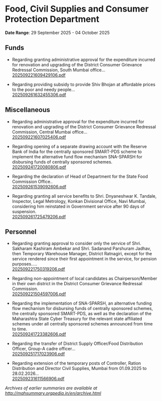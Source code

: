 # Food, Civil Supplies and Consumer Protection Department

**Date Range**: 29 September 2025 - 04 October 2025


## Funds
- Regarding granting administrative approval for the expenditure incurred for renovation and upgrading of the District Consumer Grievance Redressal Commission, South Mumbai office...\
  [202509221609429106.pdf](https://gr.maharashtra.gov.in/Site/Upload/Government%20Resolutions/English/202509221609429106.pdf)

- Regarding providing subsidy to provide Shiv Bhojan at affordable prices to the poor and needy people...\
  [202509261632455306.pdf](https://gr.maharashtra.gov.in/Site/Upload/Government%20Resolutions/English/202509261632455306.pdf)

## Miscellaneous
- Regarding administrative approval for the expenditure incurred for renovation and upgrading of the District Consumer Grievance Redressal Commission, Central Mumbai office...\
  [202509221607025406.pdf](https://gr.maharashtra.gov.in/Site/Upload/Government%20Resolutions/English/202509221607025406.pdf)

- Regarding opening of a separate drawing account with the Reserve Bank of India for the centrally sponsored SMART-PDS scheme to implement the alternative fund flow mechanism SNA-SPARSH for disbursing funds of centrally sponsored schemes.\
  [202509241720080806.pdf](https://gr.maharashtra.gov.in/Site/Upload/Government%20Resolutions/English/202509241720080806.pdf)

- Regarding the declaration of Head of Department for the State Food Commission Office..\
  [202509261539092606.pdf](https://gr.maharashtra.gov.in/Site/Upload/Government%20Resolutions/English/202509261539092606.pdf)

- Regarding granting all service benefits to Shri. Dnyaneshwar K. Tandale, Inspector, Legal Metrology, Konkan Divisional Office, Navi Mumbai, considering him reinstated in Government service after 90 days of suspension.\
  [202509261725479206.pdf](https://gr.maharashtra.gov.in/Site/Upload/Government%20Resolutions/English/202509261725479206.pdf)

## Personnel
- Regarding granting approval to consider only the service of Shri. Sakharam Kashiram Ambekar and Shri. Sadanand Parshuram Jadhav, then Temporary Warehouse Manager, District Ratnagiri, except for the service rendered since their first appointment in the service, for pension purposes.....\
  [202509221750319206.pdf](https://gr.maharashtra.gov.in/Site/Upload/Government%20Resolutions/English/202509221750319206.pdf)

- Regarding non-appointment of local candidates as Chairperson/Member in their own district in the District Consumer Grievance Redressal Commission.\
  [202509221504597006.pdf](https://gr.maharashtra.gov.in/Site/Upload/Government%20Resolutions/English/202509221504597006.pdf)

- Regarding the implementation of SNA-SPARSH, an alternative funding flow mechanism for disbursing funds of centrally sponsored schemes, the centrally sponsored SMART-PDS, as well as the declaration of the Maharashtra State Cyber  Treasury for the relevant state affiliated schemes under all centrally sponsored schemes announced from time to time.\
  [202509241723382606.pdf](https://gr.maharashtra.gov.in/Site/Upload/Government%20Resolutions/English/202509241723382606.pdf)

- Regarding the transfer of District Supply Officer/Food Distribution Officer, Group-A cadre officer...\
  [202509251717023906.pdf](https://gr.maharashtra.gov.in/Site/Upload/Government%20Resolutions/English/202509251717023906.pdf)

- Regarding extension of the temporary posts of Controller, Ration Distribution and Director Civil Supplies, Mumbai from 01.09.2025 to 28.02.2026...\
  [202509231611566906.pdf](https://gr.maharashtra.gov.in/Site/Upload/Government%20Resolutions/English/202509231611566906.pdf)


*Archives of earlier summaries are available at http://mahsummary.orgpedia.in/en/archive.html*